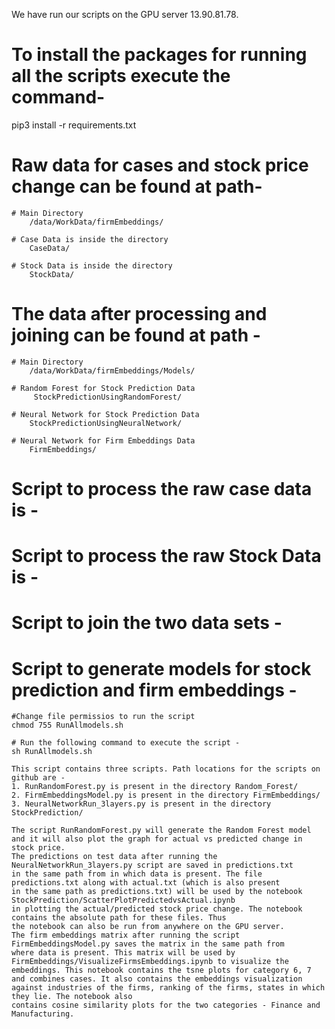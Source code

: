
We have run our scripts on the GPU server 13.90.81.78.

# To install the packages for running all the scripts execute the command-
pip3 install -r requirements.txt

# Raw data for cases and stock price change can be found at path-
    # Main Directory 
        /data/WorkData/firmEmbeddings/
        
    # Case Data is inside the directory
        CaseData/
        
    # Stock Data is inside the directory
        StockData/
        
# The data after processing and joining can be found at path - 
    # Main Directory 
        /data/WorkData/firmEmbeddings/Models/
        
    # Random Forest for Stock Prediction Data
         StockPredictionUsingRandomForest/
         
    # Neural Network for Stock Prediction Data
        StockPredictionUsingNeuralNetwork/
        
    # Neural Network for Firm Embeddings Data
        FirmEmbeddings/
        
        
# Script to process the raw case data is -


# Script to process the raw Stock Data is - 


# Script to join the two data sets - 

 
# Script to generate models  for stock prediction and firm embeddings -

    #Change file permissios to run the script
    chmod 755 RunAllmodels.sh
    
    # Run the following command to execute the script -
    sh RunAllmodels.sh
    
    This script contains three scripts. Path locations for the scripts on github are - 
    1. RunRandomForest.py is present in the directory Random_Forest/
    2. FirmEmbeddingsModel.py is present in the directory FirmEmbeddings/ 
    3. NeuralNetworkRun_3layers.py is present in the directory StockPrediction/
    
    The script RunRandomForest.py will generate the Random Forest model and it will also plot the graph for actual vs predicted change in stock price.
    The predictions on test data after running the NeuralNetworkRun_3layers.py script are saved in predictions.txt 
    in the same path from in which data is present. The file predictions.txt along with actual.txt (which is also present
    in the same path as predictions.txt) will be used by the notebook StockPrediction/ScatterPlotPredictedvsActual.ipynb 
    in plotting the actual/predicted stock price change. The notebook contains the absolute path for these files. Thus
    the notebook can also be run from anywhere on the GPU server.
    The firm embeddings matrix after running the script FirmEmbeddingsModel.py saves the matrix in the same path from 
    where data is present. This matrix will be used by FirmEmbeddings/VisualizeFirmsEmbeddings.ipynb to visualize the   embeddings. This notebook contains the tsne plots for category 6, 7 and combines cases. It also contains the embeddings visualization against industries of the firms, ranking of the firms, states in which they lie. The notebook also 
    contains cosine similarity plots for the two categories - Finance and Manufacturing. 

